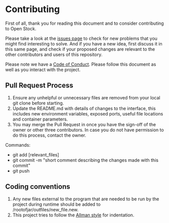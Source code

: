 # Contributing

First of all, thank you for reading this document and to consider contributing to Open Stock.

Please take a look at the [issues page](https://github.com/lcmeyer37/openstock/issues) to check for new problems that you might find interesting to solve. And if you have a new idea, first discuss it in this same page, and check if your proposed changes are relevant to the other contributors and users of this repository. 

Please note we have a [Code of Conduct](CODE_OF_CONDUCT.md). Please follow this document as well as you interact with the project.

## Pull Request Process

1. Ensure any unhelpful or unnecessary files are removed from your local git clone before starting.
2. Update the README.md with details of changes to the interface, this includes new environment variables, exposed ports, useful file locations and container parameters.
3. You may merge the Pull Request in once you have the sign-off of the owner or other three contributors. In case you do not have permission to do this process, contact the owner.

Commands: 
* git add [relevant_files]
* git commit -m "short comment describing the changes made with this commit"
* git push

## Coding conventions

1. Any new files external to the program that are needed to be run by the project during runtime should be added to /rootofjar/outfiles/new_file.new.
2. This project tries to follow the [Allman style](https://en.wikipedia.org/wiki/Indentation_style#Allman_style) for indentation. 
